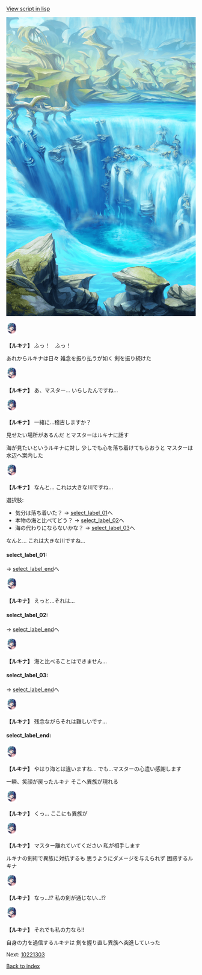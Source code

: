 [View script in lisp](../scripts/10221302.txt)

![valley.png](../images/backgrounds/valley.png)

<img src="../images/units/102211.png" alt="102211.png" height="34"/>

**【ルキナ】**
ふっ！　ふっ！

あれからルキナは日々
雑念を振り払うが如く
剣を振り続けた

<img src="../images/units/102211.png" alt="102211.png" height="34"/>

**【ルキナ】**
あ、マスター…
いらしたんですね…

<img src="../images/units/102211.png" alt="102211.png" height="34"/>

**【ルキナ】**
一緒に…稽古しますか？

見せたい場所があるんだ
とマスターはルキナに話す

海が見たいというルキナに対し
少しでも心を落ち着けてもらおうと
マスターは水辺へ案内した

<img src="../images/units/102211.png" alt="102211.png" height="34"/>

**【ルキナ】**
なんと…
これは大きな川ですね…

選択肢:
- 気分は落ち着いた？ → [select_label_01](#select_label_01)へ
- 本物の海と比べてどう？ → [select_label_02](#select_label_02)へ
- 海の代わりにならないかな？ → [select_label_03](#select_label_03)へ

なんと…
これは大きな川ですね…

#### select_label_01:
 → [select_label_end](#select_label_end)へ

<img src="../images/units/102211.png" alt="102211.png" height="34"/>

**【ルキナ】**
えっと…それは…

#### select_label_02:
 → [select_label_end](#select_label_end)へ

<img src="../images/units/102211.png" alt="102211.png" height="34"/>

**【ルキナ】**
海と比べることはできません…

#### select_label_03:
 → [select_label_end](#select_label_end)へ

<img src="../images/units/102211.png" alt="102211.png" height="34"/>

**【ルキナ】**
残念ながらそれは難しいです…

#### select_label_end:

<img src="../images/units/102211.png" alt="102211.png" height="34"/>

**【ルキナ】**
やはり海とは違いますね…
でも…マスターの心遣い感謝します

一瞬、笑顔が戻ったルキナ
そこへ異族が現れる

<img src="../images/units/102211.png" alt="102211.png" height="34"/>

**【ルキナ】**
くっ…
ここにも異族が

<img src="../images/units/102211.png" alt="102211.png" height="34"/>

**【ルキナ】**
マスター離れていてください
私が相手します

ルキナの剣術で異族に対抗するも
思うようにダメージを与えられず
困惑するルキナ

<img src="../images/units/102211.png" alt="102211.png" height="34"/>

**【ルキナ】**
なっ…!?
私の剣が通じない…!?

<img src="../images/units/102211.png" alt="102211.png" height="34"/>

**【ルキナ】**
それでも私の力なら!!

自身の力を過信するルキナは
剣を握り直し異族へ突進していった

Next: [10221303](10221303.md)

[Back to index](index.md)
